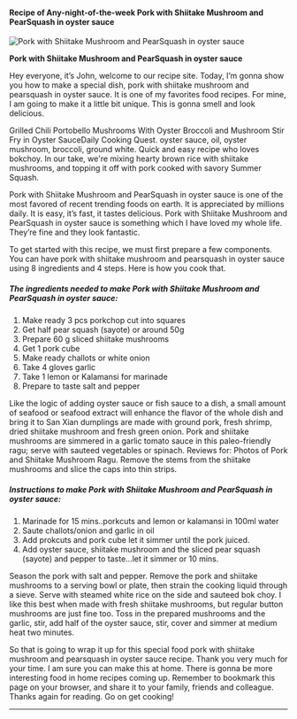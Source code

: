             

#### Recipe of Any-night-of-the-week Pork with Shiitake Mushroom and PearSquash in oyster sauce

![Pork with Shiitake Mushroom and PearSquash in oyster sauce](https://img-global.cpcdn.com/recipes/ec6c28082c85c32c/751x532cq70/pork-with-shiitake-mushroom-and-pearsquash-in-oyster-sauce-recipe-main-photo.jpg)

**Pork with Shiitake Mushroom and PearSquash in oyster sauce**

Hey everyone, it’s John, welcome to our recipe site. Today, I’m gonna show you how to make a special dish, pork with shiitake mushroom and pearsquash in oyster sauce. It is one of my favorites food recipes. For mine, I am going to make it a little bit unique. This is gonna smell and look delicious.

Grilled Chili Portobello Mushrooms With Oyster Broccoli and Mushroom Stir Fry in Oyster SauceDaily Cooking Quest. oyster sauce, oil, oyster mushroom, broccoli, ground white. Quick and easy recipe who loves bokchoy. In our take, we're mixing hearty brown rice with shiitake mushrooms, and topping it off with pork cooked with savory Summer Squash.

Pork with Shiitake Mushroom and PearSquash in oyster sauce is one of the most favored of recent trending foods on earth. It is appreciated by millions daily. It is easy, it’s fast, it tastes delicious. Pork with Shiitake Mushroom and PearSquash in oyster sauce is something which I have loved my whole life. They’re fine and they look fantastic.

To get started with this recipe, we must first prepare a few components. You can have pork with shiitake mushroom and pearsquash in oyster sauce using 8 ingredients and 4 steps. Here is how you cook that.

##### The ingredients needed to make Pork with Shiitake Mushroom and PearSquash in oyster sauce:

1.  Make ready 3 pcs porkchop cut into squares
2.  Get half pear squash (sayote) or around 50g
3.  Prepare 60 g sliced shiitake mushrooms
4.  Get 1 pork cube
5.  Make ready challots or white onion
6.  Take 4 gloves garlic
7.  Take 1 lemon or Kalamansi for marinade
8.  Prepare to taste salt and pepper

Like the logic of adding oyster sauce or fish sauce to a dish, a small amount of seafood or seafood extract will enhance the flavor of the whole dish and bring it to San Xian dumplings are made with ground pork, fresh shrimp, dried shiitake mushroom and fresh green onion. Pork and shiitake mushrooms are simmered in a garlic tomato sauce in this paleo-friendly ragu; serve with sauteed vegetables or spinach. Reviews for: Photos of Pork and Shiitake Mushroom Ragu. Remove the stems from the shiitake mushrooms and slice the caps into thin strips.

##### Instructions to make Pork with Shiitake Mushroom and PearSquash in oyster sauce:

1.  Marinade for 15 mins..porkcuts and lemon or kalamansi in 100ml water
2.  Saute challots/onion and garlic in oil
3.  Add prokcuts and pork cube let it simmer until the pork juiced.
4.  Add oyster sauce, shiitake mushroom and the sliced pear squash (sayote) and pepper to taste…let it simmer or 10 mins.

Season the pork with salt and pepper. Remove the pork and shiitake mushrooms to a serving bowl or plate, then strain the cooking liquid through a sieve. Serve with steamed white rice on the side and sauteed bok choy. I like this best when made with fresh shiitake mushrooms, but regular button mushrooms are just fine too. Toss in the prepared mushrooms and the garlic, stir, add half of the oyster sauce, stir, cover and simmer at medium heat two minutes.

So that is going to wrap it up for this special food pork with shiitake mushroom and pearsquash in oyster sauce recipe. Thank you very much for your time. I am sure you can make this at home. There is gonna be more interesting food in home recipes coming up. Remember to bookmark this page on your browser, and share it to your family, friends and colleague. Thanks again for reading. Go on get cooking!

* * *